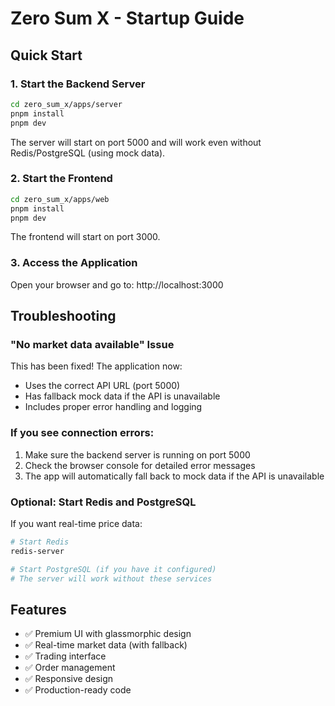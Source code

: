 # Zero Sum X - Startup Guide

## Quick Start

### 1. Start the Backend Server
```bash
cd zero_sum_x/apps/server
pnpm install
pnpm dev
```

The server will start on port 5000 and will work even without Redis/PostgreSQL (using mock data).

### 2. Start the Frontend
```bash
cd zero_sum_x/apps/web
pnpm install
pnpm dev
```

The frontend will start on port 3000.

### 3. Access the Application
Open your browser and go to: http://localhost:3000

## Troubleshooting

### "No market data available" Issue
This has been fixed! The application now:
- Uses the correct API URL (port 5000)
- Has fallback mock data if the API is unavailable
- Includes proper error handling and logging

### If you see connection errors:
1. Make sure the backend server is running on port 5000
2. Check the browser console for detailed error messages
3. The app will automatically fall back to mock data if the API is unavailable

### Optional: Start Redis and PostgreSQL
If you want real-time price data:
```bash
# Start Redis
redis-server

# Start PostgreSQL (if you have it configured)
# The server will work without these services
```

## Features
- ✅ Premium UI with glassmorphic design
- ✅ Real-time market data (with fallback)
- ✅ Trading interface
- ✅ Order management
- ✅ Responsive design
- ✅ Production-ready code
